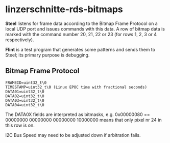 linzerschnitte-rds-bitmaps
==============================

**Steel** listens for frame data according to the Bitmap Frame Protocol on a local UDP port and issues commands with this data. A row of bitmap data is marked with the command number 20, 21, 22 or 23 (for rows 1, 2, 3 or 4 respectively).

**Flint** is a test program that generates some patterns and sends them to Steel; its primary purpose is debugging.

## Bitmap Frame Protocol

    FRAMEID=uint32_t\0
    TIMESTAMP=uint32_t\0 (Linux EPOC time with fractional seconds)
    DATA01=uint32_t\0
    DATA02=uint32_t\0
    DATA03=uint32_t\0
    DATA04=uint32_t\0

The DATA0X fields are interpreted as bitmasks, e.g. 0x00000080 == 00000000 00000000 00000000 10000000 means that only pixel nr 24 in this row is on.


I2C Bus Speed may need to be adjusted down if arbitration fails.
